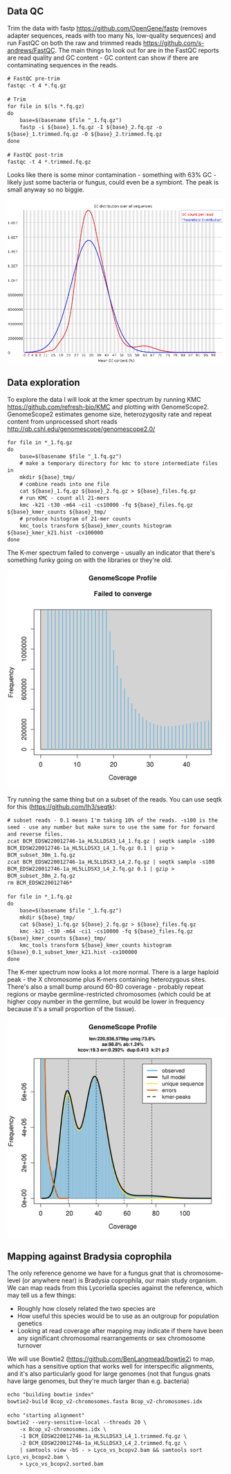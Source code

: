 ## Data QC

Trim the data with fastp https://github.com/OpenGene/fastp (removes adapter sequences, reads with too many Ns, low-quality sequences) and run FastQC on both the raw and trimmed reads https://github.com/s-andrews/FastQC. The main things to look out for are in the FastQC reports are read quality and GC content - GC content can show if there are contaminating sequences in the reads.

```
# FastQC pre-trim
fastqc -t 4 *.fq.gz

# Trim
for file in $(ls *.fq.gz)
do
	base=$(basename $file "_1.fq.gz")
	fastp -i ${base}_1.fq.gz -I ${base}_2.fq.gz -o ${base}_1.trimmed.fq.gz -O ${base}_2.trimmed.fq.gz
done

# FastQC post-trim
fastqc -t 4 *.trimmed.fq.gz
```

Looks like there is some minor contamination - something with 63% GC - likely just some bacteria or fungus, could even be a symbiont. The peak is small anyway so no biggie.

![](../figures/lyco_male_reads_GC_content.png)

## Data exploration

To explore the data I will look at the kmer spectrum by running KMC https://github.com/refresh-bio/KMC and plotting with GenomeScope2. GenomeScope2 estimates genome size, heterozygosity rate and repeat content from unprocessed short reads http://qb.cshl.edu/genomescope/genomescope2.0/

```
for file in *_1.fq.gz
do
	base=$(basename $file "_1.fq.gz")
	# make a temporary directory for kmc to store intermediate files in
	mkdir ${base}_tmp/
	# combine reads into one file
	cat ${base}_1.fq.gz ${base}_2.fq.gz > ${base}_files.fq.gz
	# run KMC - count all 21-mers
	kmc -k21 -t30 -m64 -ci1 -cs10000 -fq ${base}_files.fq.gz ${base}_kmer_counts ${base}_tmp/
	# produce histogram of 21-mer counts
	kmc_tools transform ${base}_kmer_counts histogram ${base}_kmer_k21.hist -cx100000
done
```
The K-mer spectrum failed to converge - usually an indicator that there's something funky going on with the libraries or they're old.

![](../figures/lycoriella_male_gscope_kmer_spectra_all_reads.png)

Try running the same thing but on a subset of the reads. You can use seqtk for this (https://github.com/lh3/seqtk):

```
# subset reads - 0.1 means I'm taking 10% of the reads. -s100 is the seed - use any number but make sure to use the same for for forward and reverse files.
zcat BCM_EDSW220012746-1a_HL5LLDSX3_L4_1.fq.gz | seqtk sample -s100 BCM_EDSW220012746-1a_HL5LLDSX3_L4_1.fq.gz 0.1 | gzip > BCM_subset_30m_1.fq.gz
zcat BCM_EDSW220012746-1a_HL5LLDSX3_L4_2.fq.gz | seqtk sample -s100 BCM_EDSW220012746-1a_HL5LLDSX3_L4_2.fq.gz 0.1 | gzip > BCM_subset_30m_2.fq.gz
rm BCM_EDSW220012746*

for file in *_1.fq.gz
do
	base=$(basename $file "_1.fq.gz")
	mkdir ${base}_tmp/
	cat ${base}_1.fq.gz ${base}_2.fq.gz > ${base}_files.fq.gz
	kmc -k21 -t30 -m64 -ci1 -cs10000 -fq ${base}_files.fq.gz ${base}_kmer_counts ${base}_tmp/
	kmc_tools transform ${base}_kmer_counts histogram ${base}_0.1_subset_kmer_k21.hist -cx100000
done
```

The K-mer spectrum now looks a lot more normal. There is a large haploid peak - the X chromosome plus K-mers containing heterozygous sites. There's also a small bump around 60-80 coverage - probably repeat regions or maybe germline-restricted chromosomes (which could be at higher copy number in the germline, but would be lower in frequency because it's a small proportion of the tissue).

![](../figures/lycoriella_male_gscope_kmer_spectra_subset.png)

## Mapping against Bradysia coprophila

The only reference genome we have for a fungus gnat that is chromosome-level (or anywhere near) is Bradysia coprophila, our main study organism. We can map reads from this Lycoriella species against the reference, which may tell us a few things:
- Roughly how closely related the two species are
- How useful this species would be to use as an outgroup for population genetics
- Looking at read coverage after mapping may indicate if there have been any significant chromosomal rearrangements or sex chromosome turnover

We will use Bowtie2 (https://github.com/BenLangmead/bowtie2) to map, which has a sensitive option that works well for interspecific alignments, and it's also particularly good for large genomes (not that fungus gnats have large genomes, but they're much larger than e.g. bacteria)

```
echo "building bowtie index"
bowtie2-build Bcop_v2-chromosomes.fasta Bcop_v2-chromosomes.idx

echo "starting alignment"
bowtie2 --very-sensitive-local --threads 20 \
	-x Bcop_v2-chromosomes.idx \
	-1 BCM_EDSW220012746-1a_HL5LLDSX3_L4_1.trimmed.fq.gz \
	-2 BCM_EDSW220012746-1a_HL5LLDSX3_L4_2.trimmed.fq.gz \
	| samtools view -bS - > Lyco_vs_bcopv2.bam && samtools sort Lyco_vs_bcopv2.bam \
	> Lyco_vs_bcopv2.sorted.bam
```


